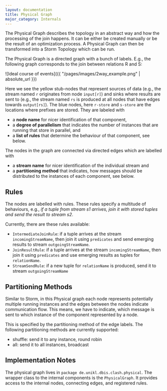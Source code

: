 ```yaml
---
layout: documentation
title: Physical Graph
major_category: Internals
---
```


The Physical Graph describes the topology in an abstract way and how the processing of the join happens. It can be either be created manually or be the result of an optimization process. A Physical Graph can then be transformed into a Storm Topology which can be run.

The Physical Graph is a directed graph with a bunch of labels. E.g., the following graph corresponds to the join between relations R and S:

![Ideal course of events]({{ "/pages/images/2way_example.png" | absolute_url }})

Here we see the yellow stub-nodes that represent sources of data (e.g., the stream named `r` originates from node `input[r]`) and sinks where results are sent to (e.g., the stream named `rs` is produced at all nodes that have edges towards `output[rs]`).
The blue nodes, here `r-store` and `s-store` are the locations where prefixes are stored. They are labeled with

* a **node name** for nicer identification of that component,
* a **degree of parallelism** that indicates the number of instances that are running that store in parallel, and
* a **list of rules** that determine the behaviour of that component, see below.

The nodes in the graph are connected via directed edges which are labelled with

* a **stream name** for nicer identification of the individual stream and
* a **partitioning method** that indicates, how messages should be distributed to the instances of each component, see below.

## Rules

The nodes are labelled with rules. These rules specify a multitude of behaviours, e.g., _if a tuple from stream s1 arrives, join it with stored tuples and send the result to stream s2_.

Currently, there are these rules available:
* `IntermediateJoinRule`: if a tuple arrives at the stream `incomingStreamName`, then join it using `predicates` and send emerging results to stream `outgoingStreamName`.
* `JoinResultRule`: if a tuple arrives at the stream `incomingStreamName`, then join it using `predicates` and use emerging results as tuples for `relationName`.
* `StreamSendRule`: if a new tuple for `relationName` is produced, send it to stream `outgoingStreamName`

## Partitioning Methods

Similar to Storm, in this Physical graph each node represents potentially multiple running instances and the edges between the nodes indicate communication flow. This means, we have to indicate, which message is sent to which instance of the component represented by a node.

This is specified by the partitioning method of the edge labels. The following partitioning methods are currently supported:

* shuffle: send it to any instance, round robin
* all: send it to all instances, broadcast


## Implementation Notes

The physical graph lives in `package de.unikl.dbis.clash.physical`. The wrapper class to the internal components is the `PhysicalGraph`. It provides access to the internal nodes, connecting edges, and registered rules.
